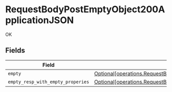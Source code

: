 # RequestBodyPostEmptyObject200ApplicationJSON

OK


## Fields

| Field                                                                                                                                                                                                  | Type                                                                                                                                                                                                   | Required                                                                                                                                                                                               | Description                                                                                                                                                                                            |
| ------------------------------------------------------------------------------------------------------------------------------------------------------------------------------------------------------ | ------------------------------------------------------------------------------------------------------------------------------------------------------------------------------------------------------ | ------------------------------------------------------------------------------------------------------------------------------------------------------------------------------------------------------ | ------------------------------------------------------------------------------------------------------------------------------------------------------------------------------------------------------ |
| `empty`                                                                                                                                                                                                | [Optional[operations.RequestBodyPostEmptyObject200ApplicationJSONEmpty]](undefined/models/operations/requestbodypostemptyobject200applicationjsonempty.md)                                             | :heavy_minus_sign:                                                                                                                                                                                     | N/A                                                                                                                                                                                                    |
| `empty_resp_with_empty_properies`                                                                                                                                                                      | [Optional[operations.RequestBodyPostEmptyObject200ApplicationJSONEmptyRespWithEmptyProperies]](undefined/models/operations/requestbodypostemptyobject200applicationjsonemptyrespwithemptyproperies.md) | :heavy_minus_sign:                                                                                                                                                                                     | N/A                                                                                                                                                                                                    |